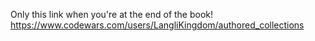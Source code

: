 Only this link when you're at the end of the book!
https://www.codewars.com/users/LangliKingdom/authored_collections
